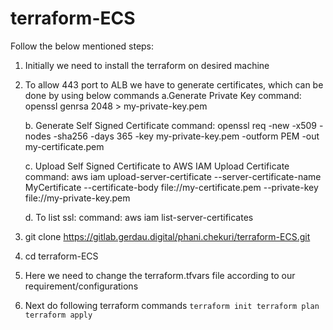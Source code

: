 # terraform-ECS
  
  Follow the below mentioned steps:
  
  1. Initially we need to install the terraform on desired machine

  2. To allow 443 port to ALB we have to generate certificates, which can be done by using below commands
      a.Generate Private Key
      command: openssl genrsa 2048 > my-private-key.pem

      b. Generate Self Signed Certificate
      command: openssl req -new -x509 -nodes -sha256 -days 365 -key my-private-key.pem -outform PEM -out my-certificate.pem

      c. Upload Self Signed Certificate to AWS IAM
         Upload Certificate
      command: aws iam upload-server-certificate --server-certificate-name MyCertificate --certificate-body file://my-certificate.pem --private-key file://my-private-key.pem

      d. To list ssl:
      command: aws iam list-server-certificates


  3. git clone https://gitlab.gerdau.digital/phani.chekuri/terraform-ECS.git
  4. cd terraform-ECS
  5. Here we need to change the terraform.tfvars file according to our requirement/configurations
  6. Next do following terraform commands 
  `
          terraform init
          terraform plan
          terraform apply
  `
